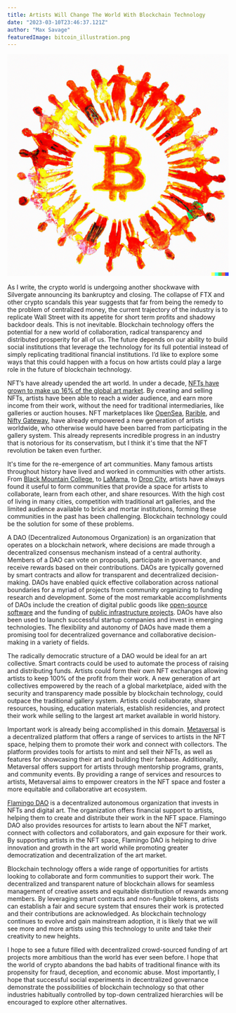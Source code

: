 ```yaml
---
title: Artists Will Change The World With Blockchain Technology
date: "2023-03-10T23:46:37.121Z"
author: "Max Savage"
featuredImage: bitcoin_illustration.png
---
```


![Bitcoin Illustration](bitcoin_illustration.png)


As I write, the crypto world is undergoing another shockwave with Silvergate announcing its bankruptcy and closing. The collapse of FTX and other crypto scandals this year suggests that far from being the remedy to the problem of centralized money, the current trajectory of the industry is to replicate Wall Street with its appetite for short term profits and shadowy backdoor deals. This is not inevitable. Blockchain technology offers the potential for a new world of collaboration, radical transparency and distributed prosperity for all of us. The future depends on our ability to build social institutions that leverage the technology for its full potential instead of simply replicating traditional financial institutions. I’d like to explore some ways that this could happen with a focus on how artists could play a large role in the future of blockchain technology.

NFT’s have already upended the art world. In under a decade, [NFTs have grown to make up 16% of the global art market](https://ocula.com/magazine/art-news/nfts-now-constitute-16-percent-of-the-art-market/). By creating and selling NFTs, artists have been able to reach a wider audience, and earn more income from their work, without the need for traditional intermediaries, like galleries or auction houses. NFT marketplaces like [OpenSea](https://opensea.io/), [Rarible](https://rarible.com/), and [Nifty Gateway](https://www.niftygateway.com/), have already empowered a new generation of artists worldwide, who otherwise would have been barred from participating in the gallery system. This already represents incredible progress in an industry that is notorious for its conservatism, but I think it's time that the NFT revolution be taken even further. 

It's time for the  re-emergence of art communities. Many famous artists throughout history have lived and worked in communities with other artists. From [Black Mountain College](https://en.wikipedia.org/wiki/Black_Mountain_College), to [LaMama](https://en.wikipedia.org/wiki/La_MaMa_Experimental_Theatre_Club), to [Drop City](https://en.wikipedia.org/wiki/Drop_City), artists have always found it useful to form communities that provide a space for artists to collaborate, learn from each other, and share resources. With the high cost of living in many cities, competition with traditional art galleries, and the limited audience available to brick and mortar institutions, forming these communities in the past has been challenging. Blockchain technology could be the solution for some of these problems.

A DAO (Decentralized Autonomous Organization) is an organization that operates on a blockchain network, where decisions are made through a decentralized consensus mechanism instead of a central authority. Members of a DAO can vote on proposals, participate in governance, and receive rewards based on their contributions. DAOs are typically governed by smart contracts and allow for transparent and decentralized decision-making. DAOs have enabled quick effective collaboration across national boundaries for a myriad of projects from community organizing to funding research and development. Some of the most remarkable accomplishments of DAOs include the creation of digital public goods like [open-source software](https://www.gitcoin.co/#history) and the funding of [public infrastructure projects](https://decrypt.co/resources/what-is-moloch-dao-funding-public-goods-ethereum-ecosystem). DAOs have also been used to launch successful startup companies and invest in emerging technologies. The flexibility and autonomy of DAOs have made them a promising tool for decentralized governance and collaborative decision-making in a variety of fields.

The radically democratic structure of a DAO would be ideal for an art collective. Smart contracts could be used to automate the process of raising and distributing funds. Artists could form their own NFT exchanges allowing artists to keep 100% of the profit from their work. A new generation of art collectives empowered by the reach of a global marketplace, aided with the security and transparency made possible by blockchain technology, could outpace the traditional gallery system. Artists could collaborate, share resources, housing, education materials, establish residencies, and protect their work while selling to the largest art market available in world history.

Important work is already being accomplished in this domain. [Metaversal](https://www.metaversal.gg/) is a decentralized platform that offers a range of services to artists in the NFT space, helping them to promote their work and connect with collectors. The platform provides tools for artists to mint and sell their NFTs, as well as features for showcasing their art and building their fanbase. Additionally, Metaversal offers support for artists through mentorship programs, grants, and community events. By providing a range of services and resources to artists, Metaversal aims to empower creators in the NFT space and foster a more equitable and collaborative art ecosystem.

[Flamingo DAO](https://flamingodao.xyz/) is a decentralized autonomous organization that invests in NFTs and digital art. The organization offers financial support to artists, helping them to create and distribute their work in the NFT space. Flamingo DAO also provides resources for artists to learn about the NFT market, connect with collectors and collaborators, and gain exposure for their work. By supporting artists in the NFT space, Flamingo DAO is helping to drive innovation and growth in the art world while promoting greater democratization and decentralization of the art market.

Blockchain technology offers a wide range of opportunities for artists looking to collaborate and form communities to support their work. The decentralized and transparent nature of blockchain allows for seamless management of creative assets and equitable distribution of rewards among members. By leveraging smart contracts and non-fungible tokens, artists can establish a fair and secure system that ensures their work is protected and their contributions are acknowledged. As blockchain technology continues to evolve and gain mainstream adoption, it is likely that we will see more and more artists using this technology to unite and take their creativity to new heights.

I hope to see a future filled with decentralized crowd-sourced funding of art projects more ambitious than the world has ever seen before. I hope that the world of crypto abandons the bad habits of traditional finance with its propensity for fraud, deception, and economic abuse. Most importantly, I hope that successful social experiments in decentralized governance demonstrate the possibilities of blockchain technology so that other industries habitually controlled by top-down centralized hierarchies will be encouraged to explore other alternatives. 

